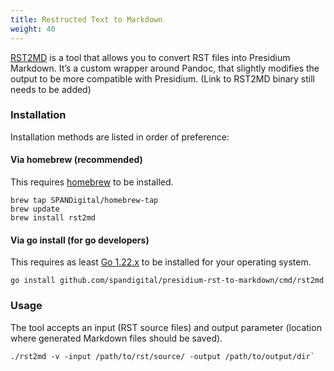 ```yaml
---
title: Restructed Text to Markdown
weight: 40
---
```


[RST2MD](https://github.com/SPANDigital/presidium-rst-to-markdown) is a tool that allows you to convert RST files into Presidium Markdown. It’s a custom wrapper around Pandoc, that slightly modifies the output to be more compatible with Presidium. (Link to RST2MD binary still needs to be added)

### Installation


Installation methods are listed in order of preference:

#### Via homebrew (recommended)

This requires [homebrew](https://brew.sh/) to be installed.

```shell
brew tap SPANDigital/homebrew-tap
brew update
brew install rst2md
```

#### Via go install (for go developers)

This requires as least [Go 1.22.x](https://go.dev/doc/install) to be installed for your operating system.

```shell
go install github.com/spandigital/presidium-rst-to-markdown/cmd/rst2md
```

### Usage

The tool accepts an input (RST source files) and output parameter (location where generated Markdown files should be saved).

```
./rst2md -v -input /path/to/rst/source/ -output /path/to/output/dir`
```